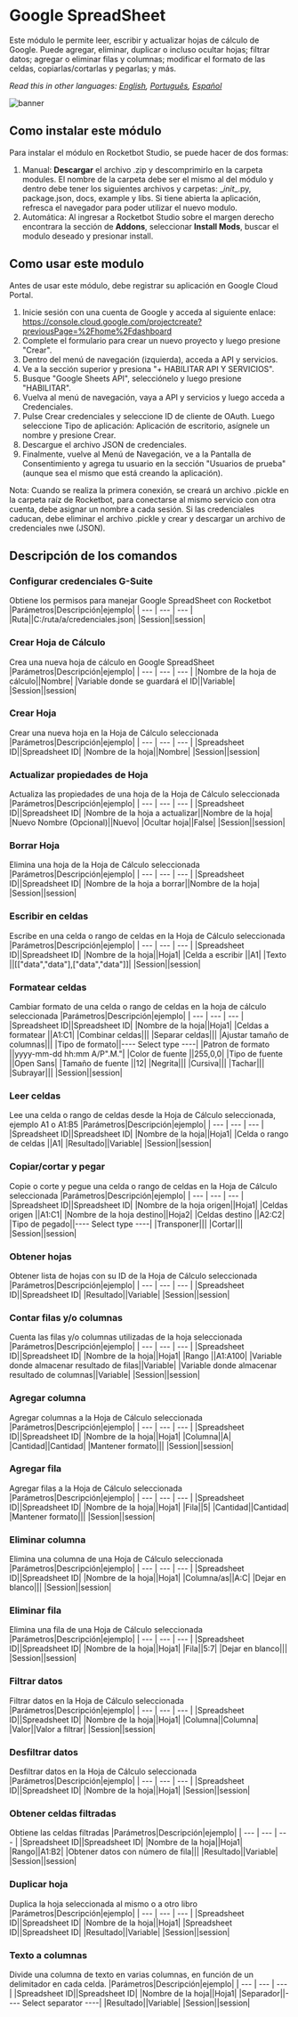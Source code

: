 



# Google SpreadSheet
  
Este módulo le permite leer, escribir y actualizar hojas de cálculo de Google. Puede agregar, eliminar, duplicar o incluso ocultar hojas; filtrar datos; agregar o eliminar filas y columnas; modificar el formato de las celdas, copiarlas/cortarlas y pegarlas; y más.  

*Read this in other languages: [English](Manual_Google-SpreadSheets.md), [Português](Manual_Google-SpreadSheets.pr.md), [Español](Manual_Google-SpreadSheets.es.md)*
  
![banner](imgs/Banner_Google-SpreadSheets.png)
## Como instalar este módulo
  
Para instalar el módulo en Rocketbot Studio, se puede hacer de dos formas:
1. Manual: __Descargar__ el archivo .zip y descomprimirlo en la carpeta modules. El nombre de la carpeta debe ser el mismo al del módulo y dentro debe tener los siguientes archivos y carpetas: \__init__.py, package.json, docs, example y libs. Si tiene abierta la aplicación, refresca el navegador para poder utilizar el nuevo modulo.
2. Automática: Al ingresar a Rocketbot Studio sobre el margen derecho encontrara la sección de **Addons**, seleccionar **Install Mods**, buscar el modulo deseado y presionar install.  



## Como usar este modulo

Antes de usar este módulo, debe registrar su aplicación en Google Cloud Portal.

1. Inicie sesión con una cuenta de Google y acceda al siguiente enlace: https://console.cloud.google.com/projectcreate?previousPage=%2Fhome%2Fdashboard
2. Complete el formulario para crear un nuevo proyecto y luego presione "Crear".
3. Dentro del menú de navegación (izquierda), acceda a API y servicios.
4. Ve a la sección superior y presiona "+ HABILITAR API Y SERVICIOS".
5. Busque "Google Sheets API", selecciónelo y luego presione "HABILITAR".
6. Vuelva al menú de navegación, vaya a API y servicios y luego acceda a Credenciales.
7. Pulse Crear credenciales y seleccione ID de cliente de OAuth. Luego seleccione Tipo de aplicación: Aplicación de escritorio, asígnele un nombre y presione Crear.
8. Descargue el archivo JSON de credenciales.
9. Finalmente, vuelve al Menú de Navegación, ve a la Pantalla de Consentimiento y agrega tu usuario en la sección "Usuarios de prueba" (aunque 
sea el mismo que está creando la aplicación).

Nota: Cuando se realiza la primera conexión, se creará un archivo .pickle en la carpeta raíz de Rocketbot, para conectarse al mismo servicio con otra cuenta, debe asignar un nombre a cada sesión. Si las credenciales caducan, debe eliminar el archivo .pickle y crear y descargar un archivo de credenciales nwe (JSON).


## Descripción de los comandos

### Configurar credenciales G-Suite
  
Obtiene los permisos para manejar Google SpreadSheet con Rocketbot
|Parámetros|Descripción|ejemplo|
| --- | --- | --- |
|Ruta||C:/ruta/a/credenciales.json|
|Session||session|

### Crear Hoja de Cálculo
  
Crea una nueva hoja de cálculo en Google SpreadSheet
|Parámetros|Descripción|ejemplo|
| --- | --- | --- |
|Nombre de la hoja de cálculo||Nombre|
|Variable donde se guardará el ID||Variable|
|Session||session|

### Crear Hoja
  
Crear una nueva hoja en la Hoja de Cálculo seleccionada
|Parámetros|Descripción|ejemplo|
| --- | --- | --- |
|Spreadsheet ID||Spreadsheet ID|
|Nombre de la hoja||Nombre|
|Session||session|

### Actualizar propiedades de Hoja
  
Actualiza las propiedades de una hoja de la Hoja de Cálculo seleccionada
|Parámetros|Descripción|ejemplo|
| --- | --- | --- |
|Spreadsheet ID||Spreadsheet ID|
|Nombre de la hoja a actualizar||Nombre de la hoja|
|Nuevo Nombre (Opcional)||Nuevo|
|Ocultar hoja||False|
|Session||session|

### Borrar Hoja
  
Elimina una hoja de la Hoja de Cálculo seleccionada
|Parámetros|Descripción|ejemplo|
| --- | --- | --- |
|Spreadsheet ID||Spreadsheet ID|
|Nombre de la hoja a borrar||Nombre de la hoja|
|Session||session|

### Escribir en celdas
  
Escribe en una celda o rango de celdas en la Hoja de Cálculo seleccionada
|Parámetros|Descripción|ejemplo|
| --- | --- | --- |
|Spreadsheet ID||Spreadsheet ID|
|Nombre de la hoja||Hoja1|
|Celda a escribir ||A1|
|Texto ||[["data","data"],["data","data"]]|
|Session||session|

### Formatear celdas
  
Cambiar formato de una celda o rango de celdas en la hoja de cálculo seleccionada
|Parámetros|Descripción|ejemplo|
| --- | --- | --- |
|Spreadsheet ID||Spreadsheet ID|
|Nombre de la hoja||Hoja1|
|Celdas a formatear ||A1:C1|
|Combinar celdas|||
|Separar celdas|||
|Ajustar tamaño de columnas|||
|Tipo de formato||---- Select type ----|
|Patron de formato ||yyyy-mm-dd hh:mm A/P".M."|
|Color de fuente ||255,0,0|
|Tipo de fuente ||Open Sans|
|Tamaño de fuente ||12|
|Negrita|||
|Cursiva|||
|Tachar|||
|Subrayar|||
|Session||session|

### Leer celdas
  
Lee una celda o rango de celdas desde la Hoja de Cálculo seleccionada, ejemplo A1 o A1:B5
|Parámetros|Descripción|ejemplo|
| --- | --- | --- |
|Spreadsheet ID||Spreadsheet ID|
|Nombre de la hoja||Hoja1|
|Celda o rango de celdas ||A1|
|Resultado||Variable|
|Session||session|

### Copiar/cortar y pegar
  
Copie o corte y pegue una celda o rango de celdas en la Hoja de Cálculo seleccionada
|Parámetros|Descripción|ejemplo|
| --- | --- | --- |
|Spreadsheet ID||Spreadsheet ID|
|Nombre de la hoja origen||Hoja1|
|Celdas origen ||A1:C1|
|Nombre de la hoja destino||Hoja2|
|Celdas destino ||A2:C2|
|Tipo de pegado||---- Select type ----|
|Transponer|||
|Cortar|||
|Session||session|

### Obtener hojas
  
Obtener lista de hojas con su ID de la Hoja de Cálculo seleccionada
|Parámetros|Descripción|ejemplo|
| --- | --- | --- |
|Spreadsheet ID||Spreadsheet ID|
|Resultado||Variable|
|Session||session|

### Contar filas y/o columnas
  
Cuenta las filas y/o columnas utilizadas de la hoja seleccionada
|Parámetros|Descripción|ejemplo|
| --- | --- | --- |
|Spreadsheet ID||Spreadsheet ID|
|Nombre de la hoja||Hoja1|
|Rango ||A1:A100|
|Variable donde almacenar resultado de filas||Variable|
|Variable donde almacenar resultado de columnas||Variable|
|Session||session|

### Agregar columna
  
Agregar columnas a la Hoja de Cálculo seleccionada
|Parámetros|Descripción|ejemplo|
| --- | --- | --- |
|Spreadsheet ID||Spreadsheet ID|
|Nombre de la hoja||Hoja1|
|Columna||A|
|Cantidad||Cantidad|
|Mantener formato|||
|Session||session|

### Agregar fila
  
Agregar filas a la Hoja de Cálculo seleccionada
|Parámetros|Descripción|ejemplo|
| --- | --- | --- |
|Spreadsheet ID||Spreadsheet ID|
|Nombre de la hoja||Hoja1|
|Fila||5|
|Cantidad||Cantidad|
|Mantener formato|||
|Session||session|

### Eliminar columna
  
Elimina una columna de una Hoja de Cálculo seleccionada
|Parámetros|Descripción|ejemplo|
| --- | --- | --- |
|Spreadsheet ID||Spreadsheet ID|
|Nombre de la hoja||Hoja1|
|Columna/as||A:C|
|Dejar en blanco|||
|Session||session|

### Eliminar fila
  
Elimina una fila de una Hoja de Cálculo seleccionada
|Parámetros|Descripción|ejemplo|
| --- | --- | --- |
|Spreadsheet ID||Spreadsheet ID|
|Nombre de la hoja||Hoja1|
|Fila||5:7|
|Dejar en blanco|||
|Session||session|

### Filtrar datos
  
Filtrar datos en la Hoja de Cálculo seleccionada
|Parámetros|Descripción|ejemplo|
| --- | --- | --- |
|Spreadsheet ID||Spreadsheet ID|
|Nombre de la hoja||Hoja1|
|Columna||Columna|
|Valor||Valor a filtrar|
|Session||session|

### Desfiltrar datos
  
Desfiltrar datos en la Hoja de Cálculo seleccionada
|Parámetros|Descripción|ejemplo|
| --- | --- | --- |
|Spreadsheet ID||Spreadsheet ID|
|Nombre de la hoja||Hoja1|
|Session||session|

### Obtener celdas filtradas
  
Obtiene las celdas filtradas
|Parámetros|Descripción|ejemplo|
| --- | --- | --- |
|Spreadsheet ID||Spreadsheet ID|
|Nombre de la hoja||Hoja1|
|Rango||A1:B2|
|Obtener datos con número de fila|||
|Resultado||Variable|
|Session||session|

### Duplicar hoja
  
Duplica la hoja seleccionada al mismo o a otro libro
|Parámetros|Descripción|ejemplo|
| --- | --- | --- |
|Spreadsheet ID||Spreadsheet ID|
|Nombre de la hoja||Hoja1|
|Spreadsheet ID||Spreadsheet ID|
|Resultado||Variable|
|Session||session|

### Texto a columnas
  
Divide una columna de texto en varias columnas, en función de un delimitador en cada celda.
|Parámetros|Descripción|ejemplo|
| --- | --- | --- |
|Spreadsheet ID||Spreadsheet ID|
|Nombre de la hoja||Hoja1|
|Separador||---- Select separator ----|
|Resultado||Variable|
|Session||session|
